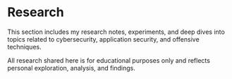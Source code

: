 # Research

This section includes my research notes, experiments, and deep dives into topics related to cybersecurity, application security, and offensive techniques.

<!-- CARDS:START -->
<!-- CARDS:END -->

All research shared here is for educational purposes only and reflects personal exploration, analysis, and findings.

